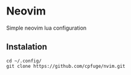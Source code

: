 # Neovim

Simple neovim lua configuration

## Instalation

```
cd ~/.config/
git clone https://github.com/cpfuge/nvim.git
```
